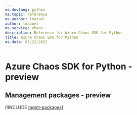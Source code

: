 ```yaml
---
ms.devlang: python
ms.topic: reference
ms.author: lmazuel
author: lmazuel
ms.service: chaos
description: Reference for Azure Chaos SDK for Python
title: Azure Chaos SDK for Python
ms.data: 07/22/2022
---
```

# Azure Chaos SDK for Python - preview

## Management packages - preview
[!INCLUDE [mgmt-packages](chaos-mgmt-index.md)]